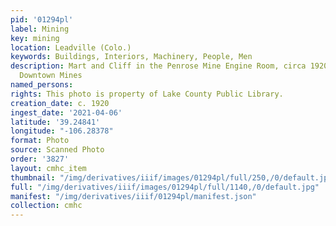 ```yaml
---
pid: '01294pl'
label: Mining
key: mining
location: Leadville (Colo.)
keywords: Buildings, Interiors, Machinery, People, Men
description: Mart and Cliff in the Penrose Mine Engine Room, circa 1920. Hoist Room,
  Downtown Mines
named_persons: 
rights: This photo is property of Lake County Public Library.
creation_date: c. 1920
ingest_date: '2021-04-06'
latitude: '39.24841'
longitude: "-106.28378"
format: Photo
source: Scanned Photo
order: '3827'
layout: cmhc_item
thumbnail: "/img/derivatives/iiif/images/01294pl/full/250,/0/default.jpg"
full: "/img/derivatives/iiif/images/01294pl/full/1140,/0/default.jpg"
manifest: "/img/derivatives/iiif/01294pl/manifest.json"
collection: cmhc
---
```


